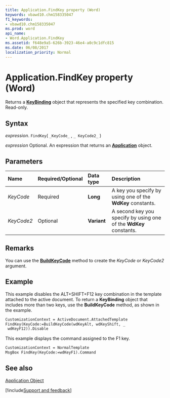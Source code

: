 ```yaml
---
title: Application.FindKey property (Word)
keywords: vbawd10.chm158335047
f1_keywords:
- vbawd10.chm158335047
ms.prod: word
api_name:
- Word.Application.FindKey
ms.assetid: f648e9a5-626b-3923-46e4-a0c9c1dfc815
ms.date: 06/08/2017
localization_priority: Normal
---
```



# Application.FindKey property (Word)

Returns a  **[KeyBinding](Word.KeyBinding.md)** object that represents the specified key combination. Read-only.


## Syntax

_expression_. `FindKey`( `_KeyCode_` , `_ KeyCode2_` )

 _expression_ Optional. An expression that returns an **[Application](Word.Application.md)** object. 


## Parameters



|Name|Required/Optional|Data type|Description|
|:-----|:-----|:-----|:-----|
| _KeyCode_|Required| **Long**|A key you specify by using one of the  **WdKey** constants.|
| _KeyCode2_|Optional| **Variant**|A second key you specify by using one of the  **WdKey** constants.|

## Remarks

You can use the  **[BuildKeyCode](Word.Application.BuildKeyCode.md)** method to create the _KeyCode_ or _KeyCode2_ argument.


## Example

This example disables the ALT+SHIFT+F12 key combination in the template attached to the active document. To return a  **KeyBinding** object that includes more than two keys, use the **BuildKeyCode** method, as shown in the example.


```vb
CustomizationContext = ActiveDocument.AttachedTemplate 
FindKey(KeyCode:=BuildKeyCode(wdKeyAlt, wdKeyShift, _ 
 wdKeyF12)).Disable
```

This example displays the command assigned to the F1 key.




```vb
CustomizationContext = NormalTemplate 
MsgBox FindKey(KeyCode:=wdKeyF1).Command
```


## See also


[Application Object](Word.Application.md)

[!include[Support and feedback](~/includes/feedback-boilerplate.md)]